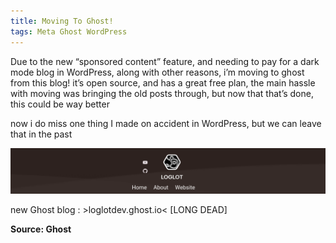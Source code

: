 ```yaml
---
title: Moving To Ghost!
tags: Meta Ghost WordPress
---
```

Due to the new “sponsored content” feature, and needing to pay for a dark mode blog in WordPress, along with other reasons, i’m moving to ghost from this blog! it’s open source, and has a great free plan, the main hassle with moving was bringing the old posts through, but now that that’s done, this could be way better

now i do miss one thing I made on accident in WordPress, but we can leave that in the past

![WP Banner](https://raw.githubusercontent.com/loglot/loglot-Blog/master/screenshots/WPBanner.png)

new Ghost blog : >loglotdev.ghost.io< [LONG DEAD]

**Source: Ghost**
